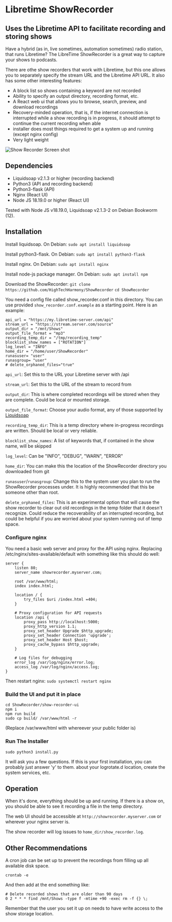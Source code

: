 # Libretime ShowRecorder

## Uses the Libretime API to facilitate recording and storing shows

Have a hybrid (as in, live sometimes, automation sometimes) radio station, that runs Libretime? The LibreTime ShowRecorder is a great way to capture your shows to podcasts.

There are othe show recorders that work with Libretime, but this one allows you to separately specify the stream URL and the Libretime API URL. It also has some other interesting features:

- A block list so shows containing a keyword are not recorded
- Ability to specify an output directory, recording format, etc.
- A React web ui that allows you to browse, search, preview, and download recordings
- Recovery-minded operation, that is, if the internet connection is interrupted while a show recording is in progress, it should attempt to continue the current recording when able
- installer does most things required to get a system up and running (except nginx config)
- Very light weight

![Show Recorder Screen shot](https://smcgrath.com/hosted_images/showrecorder_screenshot.png "Show Recorder Screen shot")

## Dependencies

- Liquidsoap v2.1.3 or higher (recording backend)
- Python3 (API and recording backend)
- Python3-flask (API)
- Nginx (React UI)
- Node JS 18.19.0 or higher (React UI)

Tested with Node JS v18.19.0, Liquidsoap v2.1.3-2 on Debian Bookworm (12).

## Installation

Install liquidsoap. On Debian:
`sudo apt install liquidsoap`

Install python3-flask. On Debian:
`sudo apt install python3-flask`

Install nginx. On Debian:
`sudo apt install nginx`

Install node-js package manager. On Debian:
`sudo apt install npm`

Download the ShowRecorder:
`git clone https://github.com/HighTechHarmony/ShowRecorder`
`cd ShowRecorder`

You need a config file called show_recorder.conf in this directory. You can use provided `show_recorder.conf.example` as a starting point. Here is an example:

```
api_url = "https://my.libretime-server.com/api"
stream_url = "https://stream.server.com/source"
output_dir = "/mnt/Shows"
output_file_format = "mp3"
recording_temp_dir = "/tmp/recording_temp"
blocklist_show_names = ["ROTATION"]
log_level = "INFO"
home_dir = "/home/user/ShowRecorder"
runasuser= "user"
runasgroup= "user"
# delete_orphaned_files="true"
```

`api_url`: Set this to the URL your Libretime server with /api

`stream_url`: Set this to the URL of the stream to record from

`output_dir`: This is where completed recordings will be stored when they are complete. Could be local or mounted storage.

`output_file_format`: Choose your audio format, any of those supported by [Liquidsoap](https://www.liquidsoap.info)

`recording_temp_dir`: This is a temp directory where in-progress recordings are written. Should be local or very reliable.

`blocklist_show_names`: A list of keywords that, if contained in the show name, will be skipped

`log_level`: Can be "INFO", "DEBUG", "WARN", "ERROR"

`home_dir`: You can make this the location of the ShowRecorder directory you downloaded from git

`runasuser`/`runasgroup`: Change this to the system user you plan to run the ShowRecorder processes under. It is highly recommended that this be someone other than root.

`delete_orphaned_files`: This is an experimental option that will cause the show recorder to clear out old recordings in the temp folder that it doesn't recognize. Could reduce the recoverability of an interrupted recording, but could be helpful if you are worried about your system running out of temp space.

### Configure nginx

You need a basic web server and proxy for the API using nginx. Replacing /etc/nginx/sites-available/default with something like this should do well:

```
server {
    listen 80;
    server_name showrecorder.myserver.com;

    root /var/www/html;
    index index.html;

    location / {
        try_files $uri /index.html =404;
    }

    # Proxy configuration for API requests
    location /api {
        proxy_pass http://localhost:5000;
        proxy_http_version 1.1;
        proxy_set_header Upgrade $http_upgrade;
        proxy_set_header Connection 'upgrade';
        proxy_set_header Host $host;
        proxy_cache_bypass $http_upgrade;
    }

    # Log files for debugging
    error_log /var/log/nginx/error.log;
    access_log /var/log/nginx/access.log;
}
```

Then restart nginx:
`sudo systemctl restart nginx`

### Build the UI and put it in place

```
cd ShowRecorder/show-recorder-ui
npm i
npm run build
sudo cp build/ /var/www/html -r
```

(Replace /var/www/html with whereever your public folder is)

### Run The Installer

`sudo python3 install.py`

It will ask you a few questions. If this is your first installation, you can probably just answer 'y' to them. about your logrotate.d location, create the system services, etc.

## Operation

When it's done, everything should be up and running. If there is a show on, you should be able to see it recording a file in the temp directory.

The web UI should be accessible at `http://showrecorder.myserver.com` or wherever your nginx server is.

The show recorder will log issues to `home_dir/show_recorder.log`.

## Other Recommendations

A cron job can be set up to prevent the recordings from filling up all available disk space.

```
crontab -e
```

And then add at the end something like:

```
# Delete recorded shows that are older than 90 days
0 2 * * * find /mnt/Shows -type f -mtime +90 -exec rm -f {} \;
```

Remember that the user you set it up on needs to have write access to the show storage location.
